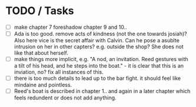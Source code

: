 # TODO / Tasks

- [ ] make chapter 7 foreshadow chapter 9 and 10.. 
- [ ] Ada is too good. remove  acts of kindness (not the one towards josiah)? Also here vice is the secret affair with Calvin. Can he pose a asublte intrusion on her in other capters? e.g. outside the shop? She does not like that about herself.
- [ ] make things more implicit, e.g. "A nod, an invitation. Reed gestures with a tilt of his head, and he steps into the boat." - it is clear that this is an inviation, no? fix all instances of this. 
- [ ] there is too much details to lead up to the bar fight. it should feel like mindaine and pointless. 
- [ ] Reed's boat is described in chapter 1.. and again in a later chapter which feels redundent or does not add anything. 